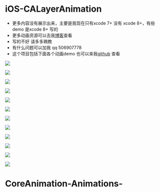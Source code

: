 # iOS-CALayerAnimation

* 更多内容没有展示出来，主要是我现在只有xcode 7+ 没有 xcode 8+，有些demo 是xcode 8+ 写的 
* 更多动画资源可以去我[博客](https://xinxibin.com)查看
* 写的不好 请多多赐教
* 有什么问题可以加我 qq 506907778 
* 这个项目包括下面各个动画demo 也可以来我[github](https://github.com/xinxibin) 查看

![](http://oahmyhzk1.bkt.clouddn.com/image/gif/draw-roundDrawRound1.gif)

![](http://oahmyhzk1.bkt.clouddn.com/image/gif/MatchPeople2.gif)

![](http://oahmyhzk1.bkt.clouddn.com/image/gif/Small%20eyes.gif)

![](http://oahmyhzk1.bkt.clouddn.com/image/pngSimulator%20Screen%20Shot%202016%E5%B9%B49%E6%9C%8812%E6%97%A5%20%E4%B8%8B%E5%8D%8812.07.56.png)

![](http://oahmyhzk1.bkt.clouddn.com/image/gif/imitationIqiyiLoadingAnimation.gif)


![](http://oahmyhzk1.bkt.clouddn.com/image/gif/555555.gif)

![](http://oahmyhzk1.bkt.clouddn.com/image/gif/TheTwoLines58LoadingVIew.gif)

![](http://oahmyhzk1.bkt.clouddn.com/image/gif/Corrugated%20animation.gif)


![](http://oahmyhzk1.bkt.clouddn.com/image/gif/ClickCorrugated%20animation.gif)


![](http://oahmyhzk1.bkt.clouddn.com/image/gif/Water%20ripple.gif)

![](http://oahmyhzk1.bkt.clouddn.com/image/gif/Radar%20animation.gif)

![](http://oahmyhzk1.bkt.clouddn.com/%E6%B8%90%E5%8F%98%E5%9C%86loading.gif)

# CoreAnimation-Animations-
